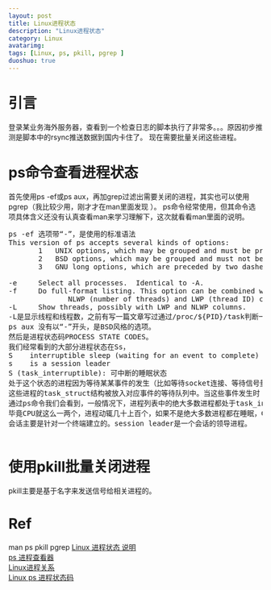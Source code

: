 ```yaml
---
layout: post
title: Linux进程状态
description: "Linux进程状态"
category: Linux
avatarimg:
tags: [Linux, ps, pkill, pgrep ]
duoshuo: true
---
```


# 引言
登录某业务海外服务器，查看到一个检查日志的脚本执行了非常多。。。原因初步推测是脚本中的rsync推送数据到国内卡住了。
现在需要批量关闭这些进程。

# ps命令查看进程状态
首先使用ps -ef或ps aux，再加grep过滤出需要关闭的进程，其实也可以使用pgrep（我比较少用，刚才才在man里面发现 ）。
ps命令经常使用，但其命令选项具体含义还没有认真查看man来学习理解下，这次就看看man里面的说明。
<pre>
ps -ef 选项带“-”，是使用的标准语法
This version of ps accepts several kinds of options:
       1   UNIX options, which may be grouped and must be preceded by a dash.
       2   BSD options, which may be grouped and must not be used with a dash.
       3   GNU long options, which are preceded by two dashes.

-e     Select all processes.  Identical to -A.
-f     Do full-format listing. This option can be combined with many other UNIX-style options to add additional columns.  It also causes the command arguments to be printed.  When used with -L, the
              NLWP (number of threads) and LWP (thread ID) columns will be added.  See the c option, the format keyword args, and the format keyword comm.
-L     Show threads, possibly with LWP and NLWP columns.
-L是显示线程和线程数，之前有写一篇文章写过通过/proc/${PID}/task判断一个程序是否是多线程程序，这里更直接一些。
ps aux 没有以“-”开头，是BSD风格的选项。
然后是进程状态码PROCESS STATE CODES。
我们经常看到的大部分进程状态在Ss，
S    interruptible sleep (waiting for an event to complete)
s    is a session leader
S (task_interruptible): 可中断的睡眠状态
处于这个状态的进程因为等待某某事件的发生（比如等待socket连接、等待信号量），而被挂起。
这些进程的task_struct结构被放入对应事件的等待队列中。当这些事件发生时（由外部中断触发、或由其他进程触发），对应的等待队列中的一个或多个进程将被唤醒。
通过ps命令我们会看到，一般情况下，进程列表中的绝大多数进程都处于task_interruptible状态（除非机器的负载很高）。
毕竟CPU就这么一两个，进程动辄几十上百个，如果不是绝大多数进程都在睡眠，CPU又怎么响应得过来。
会话主要是针对一个终端建立的。session leader是一个会话的领导进程。

</pre>

# 使用pkill批量关闭进程
pkill主要是基于名字来发送信号给相关进程的。

# Ref
man ps pkill pgrep
[Linux 进程状态 说明](http://blog.csdn.net/tianlesoftware/article/details/6457487)  
[ps 进程查看器](http://linuxtools-rst.readthedocs.org/zh_CN/latest/tool/ps.html)  
[Linux进程关系](http://www.cnblogs.com/vamei/archive/2012/10/07/2713023.html)  
[Linux ps 进程状态码](http://www.cnblogs.com/ziziwu/p/4126955.html)  

